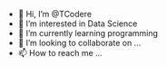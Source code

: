 - 👋 Hi, I’m @TCodere
- 👀 I’m interested in Data Science
- 🌱 I’m currently learning programming 
- 💞️ I’m looking to collaborate on ...
- 📫 How to reach me ...

<!---
TCodere/TCodere is a ✨ special ✨ repository because its `README.md` (this file) appears on your GitHub profile.
You can click the Preview link to take a look at your changes.
--->
